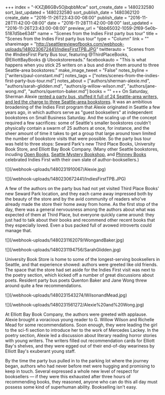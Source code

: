 +++
index = "-KXZjB6GBv5OjbqbbMcw"
sort_create_date = 1480232580
sort_last_updated = 1480232580
sort_publish_date = 1480362120
create_date = "2016-11-26T23:43:00-08:00"
publish_date = "2016-11-28T11:42:00-08:00"
date = "2016-11-28T11:42:00-08:00"
last_updated = "2016-11-26T23:43:00-08:00"
preview_url = "6bb65032-1059-2f69-5e0b-5187d5be634f"
name = "Scenes from the Indies First party bus tour"
title = "Scenes from the Indies First party bus tour"
type = "Column"
link = ""
shareimage = "http://seattlereviewofbooks.com/webhook-uploads/1480230672441/IndiesFirstTPB.JPG"
twitterauto = "Scenes from the #IndiesFirst Party Bus tour, featuring @ThirdPlaceBooks, @ElliottBayBooks @ Ubookstorereads."
facebookauto = "This is what happens when you stick 25 writers on a bus and drive them around to three Seattle-area bookstores:"
make_image_tweet = "False"
notes_byline = ["writers/paul-constant.md"]
notes_tags = ["notes/scenes-from-the-indies-first-party-bus-tour.md"]
notes_about = ["authors/sherman-alexie.md", "authors/sarah-glidden.md", "authors/g-willow-wilson.md", "authors/jane-wong.md", "authors/quenton-baker.md"]
books = ""
+++
On Saturday, Sherman Alexie [rented a party bus, stuffed it full of 24 Seattle-area writers, and led the charge to three Seattle-area bookstores](http://www.seattlereviewofbooks.com/notes/2016/11/23/literary-event-of-the-week-indies-first-party-bus/). It was an ambitious broadening of the Indies First program that Alexie originated in Seattle a few years ago, in which authors serve as "guest booksellers" at independent bookstores on Small Business Saturday. And the scaling up of the concept required a few sacrifices: some of Seattle's smaller bookstores couldn't physically contain a swarm of 25 authors at once, for instance, and the sheer amount of time it takes to get a group that large around town limited the number of bookstore visits that were possible. So the party bus tour was held to three stops: Seward Park's new Third Place Books, University Book Store, and Elliott Bay Book Company. (Many other Seattle bookstores, incuding [Open Books](https://twitter.com/openpoetrybooks/status/802705975815729154), [Seattle Mystery Bookshop](https://twitter.com/SeattleMystery/status/802603903741108224), and [Phinney Books](https://twitter.com/PhinneyBooks/status/802635400749559808) celebrated Indies First with their own slate of author-booksellers.) 

<p class="image">![](/webhook-uploads/1480231910067/Alexie.jpg)</p>
<p class="image">![](/webhook-uploads/1480230672441/IndiesFirstTPB.JPG)</p>

A few of the authors on the party bus had not yet visited Third Place Books' new Seward Park location, and they each came away impressed both by the beauty of the store and by the avid community of readers who've already made the store their home away from home. As the first stop of the day, there was a general nervousness among the authors about what was expected of them at Third Place, but everyone quickly came around: they just had to talk about their books and recommend other recent books that they especially loved. Even a bus packed full of avowed introverts could manage that. 

<p class="image">![](/webhook-uploads/1480231162079/WongandBaker.jpg)</p>
<p class="image">![](/webhook-uploads/1480231194756/SarahGlidden.jpg)</p>

University Book Store is home to some of the longest-serving booksellers in Seattle, and that experience showed: authors were greeted like old friends. The space that the store had set aside for the Indies First visit was next to the poetry section, which kicked off a number of great discussions about poets. Resident party bus poets Quenton Baker and Jane Wong threw around quite a few recommendations. 

<p class="image">![](/webhook-uploads/1480231543274/WilsonandMead.jpg)</p>
<p class="image">![](/webhook-uploads/1480231561272/Alexie%20and%20Wong.jpg)</p>

At Elliott Bay Book Company, the authors were greeted with applause. Alexie brought a voracious young reader to G. Willow Wilson and Richelle Mead for some recommendations. Soon enough, they were leading the girl to the sci-fi section to introduce her to the work of Mercedes Lackey. In the poetry section, Alexie led a discussion about literary reading horror stories with young writers. The writers filled out recommendation cards for Elliott Bay's shelves, and they were egged out of their end-of-day weariness by Elliott Bay's exuberant young staff.

By the time the party bus pulled in to the parking lot where the journey began, authors who had never before met were hugging and promising to keep in touch. Several expressed a whole new level of respect for booksellers — if they were this exhausted after three hours of recommending books, they reasoned, anyone who can do this all day must possess some kind of superhuman ability. Bookselling isn't easy.